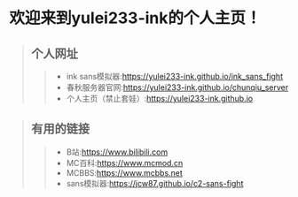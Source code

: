 # 欢迎来到yulei233-ink的个人主页！




>## 个人网址
>>* ink sans模拟器:<https://yulei233-ink.github.io/ink_sans_fight>
>>* 春秋服务器官网:<https://yulei233-ink.github.io/chunqiu_server>
>>* 个人主页（禁止套娃）:<https://yulei233-ink.github.io>




>## 有用的链接
>>* B站:<https://www.bilibili.com>
>>* MC百科:<https://www.mcmod.cn>
>>* MCBBS:<https://www.mcbbs.net>
>>* sans模拟器:<https://jcw87.github.io/c2-sans-fight>
